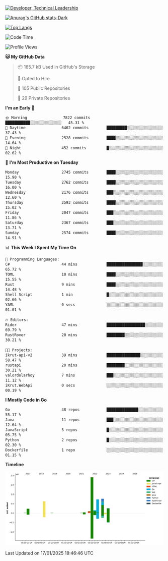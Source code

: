 <div>
  <a href="https://www.linkedin.com/in/arielpineiro/" target="_blank" rel="nofollow noopener noreferrer">
    <img src="https://img.shields.io/badge/-LinkedIn-%230077B5?style=for-the-badge&logo=linkedin&logoColor=white" alt="Developer, Technical Leadership" title="Ariel Piñeiro">
  </a>
</div>

[![Anurag's GitHub stats-Dark](https://github-readme-stats.vercel.app/api?username=arielsrv&show_icons=true&theme=dark#gh-dark-mode-only)](https://github.com/anuraghazra/github-readme-stats#gh-dark-mode-only)

[![Top Langs](https://github-readme-stats.vercel.app/api/top-langs/?username=arielsrv&layout=compact&langs_count=10&theme=dark#gh-dark-mode-only)](https://github.com/anuraghazra/github-readme-stats&theme=dark#gh-dark-mode-only)

<!--START_SECTION:waka-->
![Code Time](http://img.shields.io/badge/Code%20Time-1%2C110%20hrs%201%20min-blue)

![Profile Views](http://img.shields.io/badge/Profile%20Views-0-blue)

**🐱 My GitHub Data** 

> 📦 165.7 kB Used in GitHub's Storage 
 > 
> 💼 Opted to Hire
 > 
> 📜 105 Public Repositories 
 > 
> 🔑 29 Private Repositories 
 > 
**I'm an Early 🐤** 

```text
🌞 Morning                7822 commits        ███████████░░░░░░░░░░░░░░   45.31 % 
🌆 Daytime                6462 commits        █████████░░░░░░░░░░░░░░░░   37.43 % 
🌃 Evening                2528 commits        ████░░░░░░░░░░░░░░░░░░░░░   14.64 % 
🌙 Night                  452 commits         █░░░░░░░░░░░░░░░░░░░░░░░░   02.62 % 
```
📅 **I'm Most Productive on Tuesday** 

```text
Monday                   2745 commits        ████░░░░░░░░░░░░░░░░░░░░░   15.90 % 
Tuesday                  2762 commits        ████░░░░░░░░░░░░░░░░░░░░░   16.00 % 
Wednesday                2176 commits        ███░░░░░░░░░░░░░░░░░░░░░░   12.60 % 
Thursday                 2593 commits        ████░░░░░░░░░░░░░░░░░░░░░   15.02 % 
Friday                   2047 commits        ███░░░░░░░░░░░░░░░░░░░░░░   11.86 % 
Saturday                 2367 commits        ███░░░░░░░░░░░░░░░░░░░░░░   13.71 % 
Sunday                   2574 commits        ████░░░░░░░░░░░░░░░░░░░░░   14.91 % 
```


📊 **This Week I Spent My Time On** 

```text
💬 Programming Languages: 
C#                       44 mins             ████████████████░░░░░░░░░   65.72 % 
TOML                     10 mins             ████░░░░░░░░░░░░░░░░░░░░░   15.55 % 
Rust                     9 mins              ████░░░░░░░░░░░░░░░░░░░░░   14.48 % 
Shell Script             1 min               █░░░░░░░░░░░░░░░░░░░░░░░░   02.66 % 
YAML                     0 secs              ░░░░░░░░░░░░░░░░░░░░░░░░░   01.01 % 

🔥 Editors: 
Rider                    47 mins             █████████████████░░░░░░░░   69.79 % 
RustRover                20 mins             ████████░░░░░░░░░░░░░░░░░   30.21 % 

🐱‍💻 Projects: 
ikrut-api-v2             39 mins             ███████████████░░░░░░░░░░   58.47 % 
rustapi                  20 mins             ████████░░░░░░░░░░░░░░░░░   30.21 % 
valordolarhoy            7 mins              ███░░░░░░░░░░░░░░░░░░░░░░   11.12 % 
iKrut.WebApi             0 secs              ░░░░░░░░░░░░░░░░░░░░░░░░░   00.19 % 
```

**I Mostly Code in Go** 

```text
Go                       48 repos            ██████████████░░░░░░░░░░░   55.17 % 
Java                     11 repos            ███░░░░░░░░░░░░░░░░░░░░░░   12.64 % 
JavaScript               5 repos             █░░░░░░░░░░░░░░░░░░░░░░░░   05.75 % 
Python                   2 repos             █░░░░░░░░░░░░░░░░░░░░░░░░   02.30 % 
Dockerfile               1 repo              ░░░░░░░░░░░░░░░░░░░░░░░░░   01.15 % 
```



**Timeline**

![Lines of Code chart](https://raw.githubusercontent.com/arielsrv/arielsrv/main/assets/bar_graph.png)


 Last Updated on 17/01/2025 18:46:46 UTC
<!--END_SECTION:waka-->
